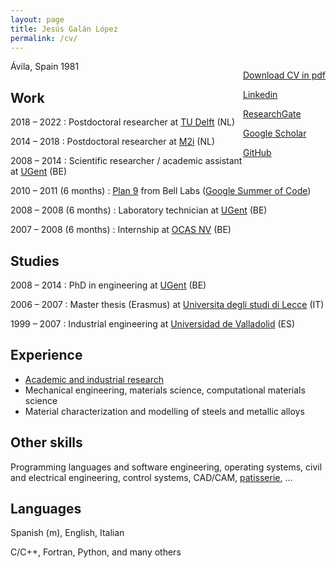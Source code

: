 ```yaml
---
layout: page
title: Jesús Galán López
permalink: /cv/
---
```


<div style="float:right">
  <p><a href="/cv-jgl.pdf">Download CV in pdf</a></p>
  <p><a href="https://www.linkedin.com/in/jes%C3%BAs-gal%C3%A1n-a7051359/">Linkedin</a></p>
  <p><a href="https://www.researchgate.net/profile/Jesus-Galan-Lopez-2">ResearchGate</a></p>
  <p><a href="https://scholar.google.com/citations?user=cZ6V-mAAAAAJ&hl=en">Google Scholar</a></p>
  <p><a href="https://github.com/yiyus">GitHub</a></p>
</div>

Ávila, Spain 1981

## Work

2018 – 2022
: Postdoctoral researcher at [TU Delft](https://tudelft.nl) (NL)

2014 – 2018
: Postdoctoral researcher at [M2i](https://m2i.nl) (NL)

2008 – 2014
: Scientific researcher / academic assistant at [UGent](https://ugent.be) (BE)

2010 – 2011 (6 months)
: [Plan 9](https://9p.io/plan9/) from Bell Labs ([Google Summer of Code](https://summerofcode.withgoogle.com/))

2008 – 2008 (6 months)
: Laboratory technician at [UGent](https://ugent.be) (BE)

2007 – 2008 (6 months)
: Internship at [OCAS NV](https://ocas.be) (BE)

## Studies

2008 – 2014
: PhD in engineering at [UGent](https://ugent.be) (BE)

2006 – 2007
: Master thesis (Erasmus) at [Universita degli studi di Lecce](https://www.unisalento.it/) (IT)

1999 – 2007
: Industrial engineering at [Universidad de Valladolid](https://uva.es) (ES)

## Experience

- [Academic and industrial research](/scholar)
- Mechanical engineering, materials science, computational materials science
- Material characterization and modelling of steels and metallic alloys

## Other skills

Programming languages and software engineering, operating systems,
civil and electrical engineering, control systems, CAD/CAM, [patisserie](http://chuchipasteles.es), …

## Languages

Spanish (m), English, Italian

C/C++, Fortran, Python, and many others

